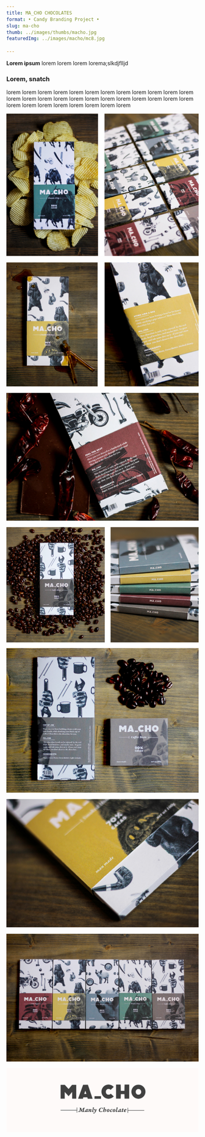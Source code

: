 ```yaml
---
title: MA_CHO CHOCOLATES    
format: • Candy Branding Project •
slug: ma-cho
thumb: ../images/thumbs/macho.jpg
featuredImg: ../images/macho/mc8.jpg

---
```


**Lorem ipsum**
lorem lorem lorem lorema;slkdjflljd

### Lorem, snatch
lorem lorem lorem lorem lorem lorem lorem lorem 
lorem lorem lorem lorem lorem lorem lorem lorem 
lorem lorem lorem lorem lorem lorem lorem lorem 
lorem lorem lorem lorem lorem lorem lorem lorem 


![Click to Enlarge :D](../images/macho/mc1.jpg)

![Click to Enlarge :D](../images/macho/mc2.jpg)

![Click to Enlarge :D](../images/macho/mc3.jpg)

![Click to Enlarge :D](../images/macho/mc4.jpg)

![Click to Enlarge :D](../images/macho/mc5.jpg)

![Click to Enlarge :D](../images/macho/mc6.jpg)

![Click to Enlarge :D](../images/macho/mc7.jpg)

<!-- ![mc8.jpg](../images/macho/mc8.jpg) -->

